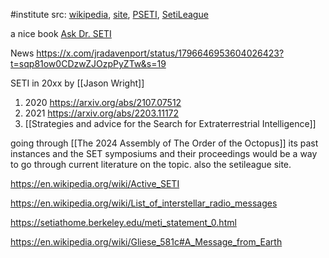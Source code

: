 #institute 
src: [wikipedia](https://en.wikipedia.org/wiki/SETI_Institute), [site](https://www.seti.org), [PSETI](https://www.pseti.psu.edu), [SetiLeague](http://www.setileague.org/index.html) 

a nice book [Ask Dr. SETI](http://www.setileague.org/askdr/index.html) 

News https://x.com/jradavenport/status/1796646953604026423?t=sqp81ow0CDzwZJOzpPyZTw&s=19

SETI in 20xx by [[Jason Wright]] 
1. 2020 https://arxiv.org/abs/2107.07512
2. 2021 https://arxiv.org/abs/2203.11172
3. [[Strategies and advice for the Search for Extraterrestrial Intelligence]] 

going through [[The 2024 Assembly of The Order of the Octopus]] its past instances and the SET symposiums and their proceedings would be a way to go through current literature on the topic. also the setileague site. 



https://en.wikipedia.org/wiki/Active_SETI

https://en.wikipedia.org/wiki/List_of_interstellar_radio_messages

https://setiathome.berkeley.edu/meti_statement_0.html

https://en.wikipedia.org/wiki/Gliese_581c#A_Message_from_Earth

